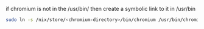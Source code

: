 if chromium is not in the /usr/bin/ then create a symbolic link to it in /usr/bin

```bash
sudo ln -s /nix/store/<chromium-directory>/bin/chromium /usr/bin/chromium-browser
```
